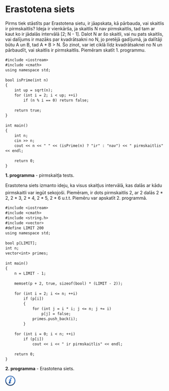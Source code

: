 # Erastotena siets

Pirms tiek stāstīts par Erastotena sietu, ir jāapskata, kā pārbauda, vai skaitlis ir pirmskaitlis? Ideja ir vienkārša, ja skaitlis N nav pirmskaitlis, tad tam ar kaut ko ir jādalās intervālā [2; N - 1]. Dalot N ar šo skaitli, vai nu pats skaitlis, vai dalījums ir mazāks par kvadrātsakni no N, jo pretējā gadījumā, ja dalītāji būtu A un B, tad A * B > N. Šo zinot, var iet ciklā līdz kvadrātsaknei no N un pārbaudīt, vai skaitlis ir pirmskaitlis. Piemēram skatīt 1. programmu.

```
#include <iostream>
#include <cmath>
using namespace std;

bool isPrime(int n)
{
    int up = sqrt(n);
    for (int i = 2; i < up; ++i)
        if (n % i == 0) return false;

    return true;
}

int main()
{
    int n;
    cin >> n;
    cout << n << " " << (isPrime(n) ? "ir" : "nav") << " pirmskaitlis" << endl;

    return 0;
}
```


**1. programma** - pirmskaitļa tests.


Erastotena siets izmanto ideju, ka visus skaitļus intervālā, kas dalās ar kādu pirmskaitli var iegūt sekojoši. Piemēram, ir dots pirmskaitlis 2, ar 2 dalās 2 * 2, 2 * 3, 2 * 4, 2 * 5, 2 * 6 u.t.t. Piemēru var apskatīt 2. programmā.

```
#include <iostream>
#include <cmath>
#include <string.h>
#include <vector>
#define LIMIT 200
using namespace std;

bool p[LIMIT];
int n;
vector<int> primes;

int main()
{
    n = LIMIT - 1;

    memset(p + 2, true, sizeof(bool) * (LIMIT - 2));

    for (int i = 2; i <= n; ++i)
        if (p[i])
        {
            for (int j = i * i; j <= n; j += i)
                p[j] = false;
            primes.push_back(i);
        }

    for (int i = 0; i < n; ++i)
        if (p[i])
            cout << i << " ir pirmskaitlis" << endl;

    return 0;
}
```


**2. programma** - Erastotena siets.


<a href="http://en.wikipedia.org/wiki/Sieve_of_Eratosthenes" target="_blank">![Vairāk informācija](/media/theory/information.png)</a>